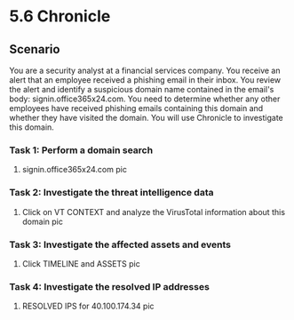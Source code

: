 # 5.6 Chronicle

## Scenario
You are a security analyst at a financial services company. You receive an alert that an employee received a phishing email in their inbox. You review the alert and identify a suspicious domain name contained in the email's body: signin.office365x24.com. You need to determine whether any other employees have received phishing emails containing this domain and whether they have visited the domain. You will use Chronicle to investigate this domain.

### Task 1: Perform a domain search
1. signin.office365x24.com
pic

### Task 2: Investigate the threat intelligence data
1. Click on VT CONTEXT and analyze the VirusTotal information about this domain
pic

### Task 3: Investigate the affected assets and events
1. Click TIMELINE and ASSETS
pic

### Task 4: Investigate the resolved IP addresses
1. RESOLVED IPS for 40.100.174.34
pic
